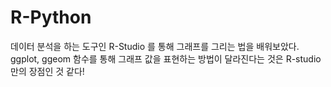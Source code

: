 # R-Python

데이터 분석을 하는 도구인 R-Studio 를 통해 그래프를 그리는 법을 배워보았다.
ggplot, ggeom 함수를 통해 그래프 값을 표현하는 방법이 달라진다는 것은
R-studio 만의 장점인 것 같다!
